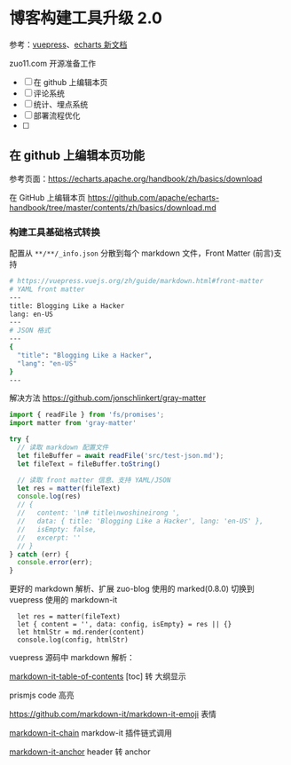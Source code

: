 # 博客构建工具升级 2.0

参考：[vuepress](https://vuepress.vuejs.org/)、[echarts 新文档](https://echarts.apache.org/handbook/zh/basics/download)

zuo11.com 开源准备工作 

- [ ] 在 github 上编辑本页
- [ ] 评论系统
- [ ] 统计、埋点系统
- [ ] 部署流程优化
- [ ] 

## 在 github 上编辑本页功能

参考页面：https://echarts.apache.org/handbook/zh/basics/download

在 GitHub 上编辑本页 https://github.com/apache/echarts-handbook/tree/master/contents/zh/basics/download.md

### 构建工具基础格式转换

配置从 `**/**/_info.json` 分散到每个 markdown 文件，Front Matter (前言)支持

```bash
# https://vuepress.vuejs.org/zh/guide/markdown.html#front-matter
# YAML front matter
---
title: Blogging Like a Hacker
lang: en-US
---
# JSON 格式
---
{
  "title": "Blogging Like a Hacker",
  "lang": "en-US"
}
---
```

解决方法 https://github.com/jonschlinkert/gray-matter

```js
import { readFile } from 'fs/promises';
import matter from 'gray-matter'

try {
  // 读取 markdown 配置文件
  let fileBuffer = await readFile('src/test-json.md');
  let fileText = fileBuffer.toString() 

  // 读取 front matter 信息、支持 YAML/JSON
  let res = matter(fileText)
  console.log(res)
  // {
  //   content: '\n# title\nwoshineirong ',
  //   data: { title: 'Blogging Like a Hacker', lang: 'en-US' },
  //   isEmpty: false,
  //   excerpt: ''
  // }
} catch (err) {
  console.error(err);
}
```

更好的 markdown 解析、扩展 zuo-blog 使用的 marked(0.8.0) 切换到 vuepress 使用的 markdown-it

```
  let res = matter(fileText)
  let { content = '', data: config, isEmpty} = res || {}
  let htmlStr = md.render(content)
  console.log(config, htmlStr)
```

vuepress 源码中 markdown 解析：

[markdown-it-table-of-contents](https://www.npmjs.com/package/markdown-it-table-of-contents)  [toc] 转 大纲显示

prismjs code 高亮

https://github.com/markdown-it/markdown-it-emoji 表情

[markdown-it-chain](https://www.npmjs.com/package/markdown-it-chain)   markdow-it 插件链式调用

[markdown-it-anchor](https://github.com/valeriangalliat/markdown-it-anchor) header 转 anchor

